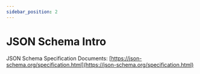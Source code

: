 ```yaml
---
sidebar_position: 2
---
```


# JSON Schema Intro

JSON Schema Specification Documents: [https://json-schema.org/specification.html](https://json-schema.org/specification.html)